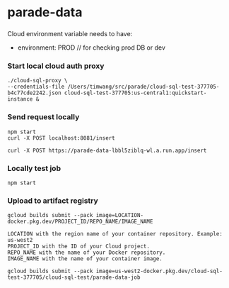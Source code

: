 # parade-data

###
Cloud environment variable needs to have:
- environment: PROD  // for checking prod DB or dev

### Start local cloud auth proxy
```
./cloud-sql-proxy \
--credentials-file /Users/timwang/src/parade/cloud-sql-test-377705-b4c77cde2242.json cloud-sql-test-377705:us-central1:quickstart-instance & 
```

### Send request locally
```
npm start
curl -X POST localhost:8081/insert

curl -X POST https://parade-data-lbbl5ziblq-wl.a.run.app/insert
```

### Locally test job
```
npm start
```

### Upload to artifact registry
```
gcloud builds submit --pack image=LOCATION-docker.pkg.dev/PROJECT_ID/REPO_NAME/IMAGE_NAME

LOCATION with the region name of your container repository. Example: us-west2
PROJECT_ID with the ID of your Cloud project.
REPO_NAME with the name of your Docker repository.
IMAGE_NAME with the name of your container image.

gcloud builds submit --pack image=us-west2-docker.pkg.dev/cloud-sql-test-377705/cloud-sql-test/parade-data-job

```